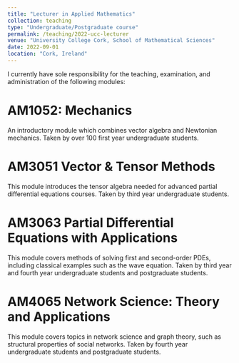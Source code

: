 ```yaml
---
title: "Lecturer in Applied Mathematics"
collection: teaching
type: "Undergraduate/Postgraduate course"
permalink: /teaching/2022-ucc-lecturer
venue: "University College Cork, School of Mathematical Sciences"
date: 2022-09-01
location: "Cork, Ireland"
---
```


I currently have sole responsibility for the teaching, examination, and administration of the following modules:

AM1052: Mechanics
======
An introductory module which combines vector algebra and Newtonian mechanics. Taken by over 100 first year undergraduate students.

AM3051 Vector & Tensor Methods
======
This module introduces the tensor algebra needed for advanced partial differential equations courses. Taken by third year undergraduate students.

AM3063 Partial Differential Equations with Applications
======
This module covers methods of solving first and second-order PDEs, including classical examples such as the wave equation. Taken by third year and fourth year undergraduate students and postgraduate students.

AM4065 Network Science: Theory and Applications
======
This module covers topics in network science and graph theory, such as structural properties of social networks. Taken by fourth year undergraduate students and postgraduate students.

